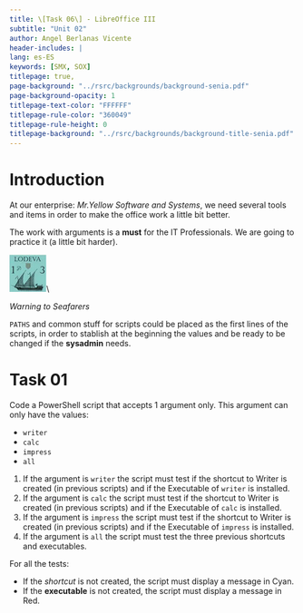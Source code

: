 ```yaml
---
title: \[Task 06\] - LibreOffice III
subtitle: "Unit 02"
author: Angel Berlanas Vicente
header-includes: |
lang: es-ES
keywords: [SMX, SOX]
titlepage: true,
page-background: "../rsrc/backgrounds/background-senia.pdf"
page-background-opacity: 1
titlepage-text-color: "FFFFFF"
titlepage-rule-color: "360049"
titlepage-rule-height: 0
titlepage-background: "../rsrc/backgrounds/background-title-senia.pdf"
---
```


# Introduction

At our enterprise: *Mr.Yellow Software and Systems*, we need several tools and items in order to make the office work a little bit better.

The work with arguments is a **must** for the IT Professionals. We are going to practice it (a little bit harder).

![Seafarers](imgs/seafarers01.png)\

*Warning to Seafarers*

`PATHS` and common stuff for scripts could be placed as the first lines of the scripts, in order to stablish at the beginning the 
values and be ready to be changed if the **sysadmin** needs.

# Task 01

Code a PowerShell script that accepts 1 argument only. This argument can only have the values:

- `writer`
- `calc`
- `impress`
- `all`

1. If the argument is `writer` the script must test if the shortcut to Writer is created (in previous scripts) and if the Executable of `writer` is installed.
2. If the argument is `calc` the script must test if the shortcut to Writer is created (in previous scripts) and if the Executable of `calc` is installed.
3. If the argument is `impress` the script must test if the shortcut to Writer is created (in previous scripts) and if the Executable of `impress` is installed.
4. If the argument is `all` the script must test the three previous shortcuts and executables.

For all the tests:

- If the *shortcut* is not created, the script must display a message in Cyan.
- If the **executable** is not created, the script must display a message in Red.

